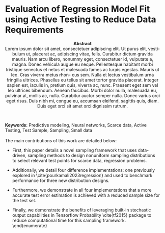 # Evaluation of Regression Model Fit using Active Testing to Reduce Data Requirements

<p align="center">
<b> Abstract </b>
<br>
Lorem ipsum dolor sit amet, consectetuer adipiscing elit. Ut purus elit, vesti-
bulum ut, placerat ac, adipiscing vitae, felis. Curabitur dictum gravida mauris.
Nam arcu libero, nonummy eget, consectetuer id, vulputate a, magna. Donec
vehicula augue eu neque. Pellentesque habitant morbi tristique senectus et netus
et malesuada fames ac turpis egestas. Mauris ut leo. Cras viverra metus rhon-
cus sem. Nulla et lectus vestibulum urna fringilla ultrices. Phasellus eu tellus sit
amet tortor gravida placerat. Integer sapien est, iaculis in, pretium quis, viverra
ac, nunc. Praesent eget sem vel leo ultrices bibendum. Aenean faucibus. Morbi
dolor nulla, malesuada eu, pulvinar at, mollis ac, nulla. Curabitur auctor semper
nulla. Donec varius orci eget risus. Duis nibh mi, congue eu, accumsan eleifend,
sagittis quis, diam. Duis eget orci sit amet orci dignissim rutrum.
</p><br>

<b>Keywords:</b> Predictive modeling, Neural networks, Scarce data, Active Testing, Test Sample, Sampling, Small data
<br>
<br>
The main contributions of this work are detailed below:

* First, this paper details a novel sampling framework that uses data-driven, sampling methods to design nonuniform sampling distributions to select relevant test points for scarce data, regression problems.

* Additionally, we detail four difference implementations: one previously explored in \cite{pourkamali2023regression} and used to benchmark performance for three new distribution designs.

* Furthermore, we demonstrate in all four implementations that a more accurate test error estimation is achieved with a reduced sample size for the test set.

* Finally, we demonstrate the benefits of leveraging built-in stochastic output capabilities in Tensorflow Probability \cite{tf2015} package to reduce computational time for this sampling framework.
\end{enumerate}
